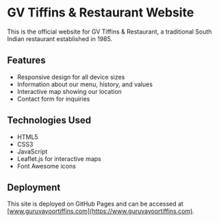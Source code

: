 # GV Tiffins & Restaurant Website

This is the official website for GV Tiffins & Restaurant, a traditional South Indian restaurant established in 1985.

## Features

- Responsive design for all device sizes
- Information about our menu, history, and values
- Interactive map showing our location
- Contact form for inquiries

## Technologies Used

- HTML5
- CSS3
- JavaScript
- Leaflet.js for interactive maps
- Font Awesome icons

## Deployment

This site is deployed on GitHub Pages and can be accessed at [www.guruvayoortiffins.com](https://www.guruvayoortiffins.com).